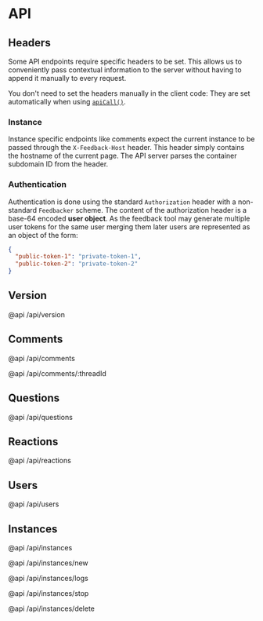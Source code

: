 
# API

## Headers

Some API endpoints require specific headers to be set.
This allows us to conveniently pass contextual information to the server without having to append it manually to every request.

You don't need to set the headers manually in the client code: They are set automatically when using [`apiCall()`](/client/src/api-call.js).

### Instance

Instance specific endpoints like comments expect the current instance to be passed through the `X-Feedback-Host` header. This header simply contains the hostname of the current page. The API server parses the container subdomain ID from the header.

### Authentication

Authentication is done using the standard `Authorization` header with a non-standard `Feedbacker` scheme. The content of the authorization header is a base-64 encoded **user object**. As the feedback tool may generate multiple user tokens for the same user merging them later users are represented as an object of the form:

```json
{
  "public-token-1": "private-token-1",
  "public-token-2": "private-token-2"
}
```

## Version

@api /api/version

## Comments

@api /api/comments

@api /api/comments/:threadId

## Questions

@api /api/questions

## Reactions

@api /api/reactions

## Users

@api /api/users

## Instances

@api /api/instances

@api /api/instances/new

@api /api/instances/logs

@api /api/instances/stop

@api /api/instances/delete
